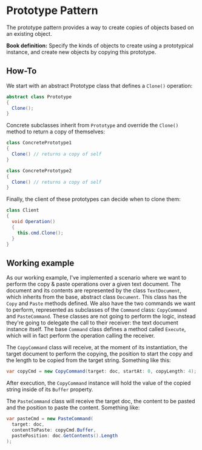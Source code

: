 # Prototype Pattern

The prototype pattern provides a way to create copies of objects based on an existing object.

**Book definition:** Specify the kinds of objects to create using a prototypical instance, and create new objects by copying this prototype.

## How-To

We start with an abstract Prototype class that defines a `Clone()` operation:

```csharp
abstract class Prototype
{
  Clone();
}
```

Concrete subclasses inherit from `Prototype` and override the `Clone()` method to return a copy of themselves:

```csharp
class ConcretePrototype1
{
  Clone() // returns a copy of self
}

class ConcretePrototype2
{
  Clone() // returns a copy of self
}
```

Finally, the client of these prototypes can decide when to clone them:

```csharp
class Client
{
  void Operation()
  {
    this.cmd.Clone();
  }
}
```

## Working example

As our working example, I've implemented a scenario where we want to perform the copy & paste operations over a given text document. The document and its contents are represented by the class `TextDocument`, which inherits from the base, abstract class `Document`. This class has the `Copy` and `Paste` methods defined. We also have the two commands we want to perform, represented as subclasses of the `Command` class: `CopyCommand` and `PasteCommand`. These classes are not going to perform the logic, instead they're going to delegate the call to their receiver: the text document instance itself. The base `Command` class defines a method called `Execute`, which will in fact perform the operation calling the receiver.

The `CopyCommand` class will receive, at the moment of its instantiation, the target document to perform the copying, the position to start the copy and the length to be copied from the target string. Something like this:

```csharp
var copyCmd = new CopyCommand(target: doc, startAt: 0, copyLength: 4);
```

After execution, the `CopyCommand` instance will hold the value of the copied string inside of its `Buffer` property.

The `PasteCommand` class will receive the target doc, the content to be pasted and the position to paste the content. Something like:

```csharp
var pasteCmd = new PasteCommand(
  target: doc,
  contentToPaste: copyCmd.Buffer,
  pastePosition: doc.GetContents().Length
);
```
